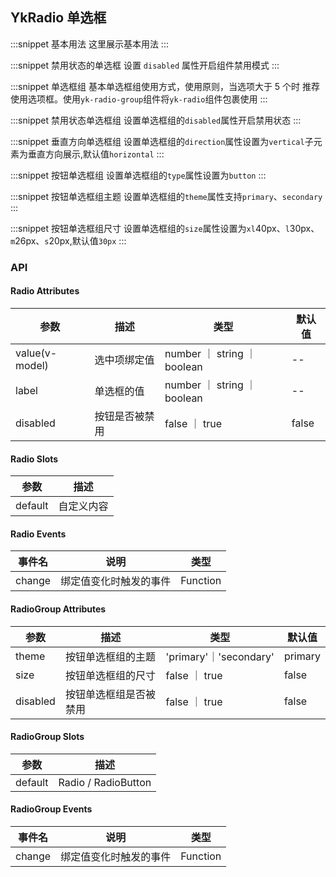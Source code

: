 ## YkRadio 单选框

:::snippet
基本用法
这里展示基本用法
<RadioPrimary/>
:::

:::snippet
禁用状态的单选框
设置 `disabled` 属性开启组件禁用模式
<RadioDisabled/>
:::

:::snippet
单选框组
基本单选框组使用方式，使用原则，当选项大于 5 个时 推荐使用选项框。使用`yk-radio-group`组件将`yk-radio`组件包裹使用
<RadioGroupPrimary/>
:::

:::snippet
禁用状态单选框组
设置单选框组的`disabled`属性开启禁用状态
<RadioGroupDisabled/>
:::

:::snippet
垂直方向单选框组
设置单选框组的`direction`属性设置为`vertical`子元素为垂直方向展示,默认值`horizontal`
<RadioGroupDirection/>
:::

:::snippet
按钮单选框组
设置单选框组的`type`属性设置为`button`
<RadioGroupButton/>
:::

:::snippet
按钮单选框组主题
设置单选框组的`theme`属性支持`primary`、`secondary`
<RadioGroupButtonTheme/>
:::

:::snippet
按钮单选框组尺寸
设置单选框组的`size`属性设置为`xl`40px、`l`30px、`m`26px、`s`20px,默认值`30px`
<RadioGroupButtonSizes/>
:::

### API

#### Radio Attributes

| 参数           | 描述           | 类型                        | 默认值 |
| -------------- | -------------- | --------------------------- | ------ |
| value(v-model) | 选中项绑定值   | number ｜ string ｜ boolean | --     |
| label          | 单选框的值     | number ｜ string ｜ boolean | --     |
| disabled       | 按钮是否被禁用 | false ｜ true               | false  |

#### Radio Slots

| 参数    | 描述       |
| ------- | ---------- |
| default | 自定义内容 |

#### Radio Events

| 事件名 | 说明                   | 类型     |
| ------ | ---------------------- | -------- |
| change | 绑定值变化时触发的事件 | Function |

#### RadioGroup Attributes

| 参数     | 描述                   | 类型                   | 默认值  |
| -------- | ---------------------- | ---------------------- | ------- |
| theme    | 按钮单选框组的主题     | 'primary'｜'secondary' | primary |
| size     | 按钮单选框组的尺寸     | false ｜ true          | false   |
| disabled | 按钮单选框组是否被禁用 | false ｜ true          | false   |

#### RadioGroup Slots

| 参数    | 描述                |
| ------- | ------------------- |
| default | Radio / RadioButton |

#### RadioGroup Events

| 事件名 | 说明                   | 类型     |
| ------ | ---------------------- | -------- |
| change | 绑定值变化时触发的事件 | Function |
